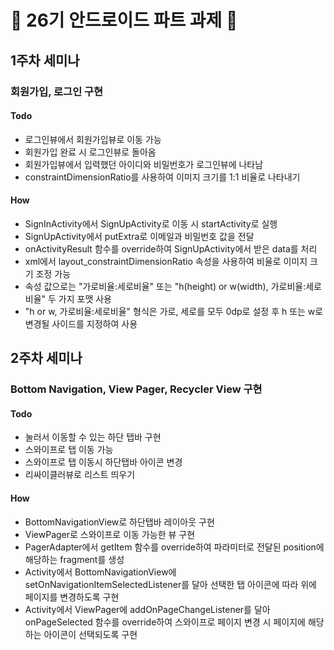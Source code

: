 # 🦖 26기 안드로이드 파트 과제 🦖

## 1주차 세미나

### 회원가입, 로그인 구현

#### Todo

- 로그인뷰에서 회원가입뷰로 이동 가능
- 회원가입 완료 시 로그인뷰로 돌아옴
- 회원가입뷰에서 입력했던 아이디와 비밀번호가 로그인뷰에 나타남
- constraintDimensionRatio를 사용하여 이미지 크기를 1:1 비율로 나타내기

#### How

- SignInActivity에서 SignUpActivity로 이동 시 startActivity로 실행
- SignUpActivity에서 putExtra로 이메일과 비밀번호 값을 전달
- onActivityResult 함수를 override하여 SignUpActivity에서 받은 data를 처리
- xml에서 layout_constraintDimensionRatio 속성을 사용하여 비율로 이미지 크기 조정 가능
- 속성 값으로는 "가로비율:세로비율" 또는 "h(height) or w(width), 가로비율:세로비율" 두 가지 포맷 사용
- "h or w, 가로비율:세로비율" 형식은 가로, 세로를 모두 0dp로 설정 후 h 또는 w로 변경될 사이드를 지정하여 사용


## 2주차 세미나

### Bottom Navigation, View Pager, Recycler View 구현

#### Todo

- 눌러서 이동할 수 있는 하단 탭바 구현 
- 스와이프로 탭 이동 가능
- 스와이프로 탭 이동시 하단탭바 아이콘 변경
- 리싸이클러뷰로 리스트 띄우기

#### How

- BottomNavigationView로 하단탭바 레이아웃 구현
- ViewPager로 스와이프로 이동 가능한 뷰 구현
- PagerAdapter에서 getItem 함수를 override하여 파라미터로 전달된 position에 해당하는 fragment를 생성
- Activity에서 BottomNavigationView에 setOnNavigationItemSelectedListener를 달아 선택한 탭 아이콘에 따라 위에 페이지를 변경하도록 구현
- Activity에서 ViewPager에 addOnPageChangeListener를 달아 onPageSelected 함수를 override하여 스와이프로 페이지 변경 시 페이지에 해당하는 아이콘이 선택되도록 구현 
